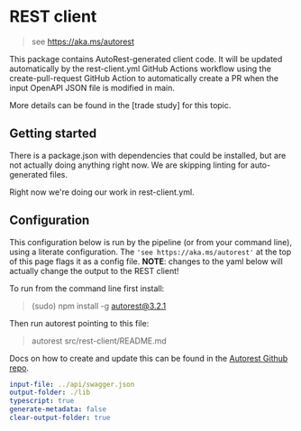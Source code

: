 # REST client

> see https://aka.ms/autorest

This package contains AutoRest-generated client code. It will be updated automatically by the
rest-client.yml GitHub Actions workflow using the create-pull-request GitHub Action to automatically
create a PR when the input OpenAPI JSON file is modified in main.

More details can be found in the [trade study] for this topic.

## Getting started

There is a package.json with dependencies that could be installed, but are not actually doing anything right now.
We are skipping linting for auto-generated files.

Right now we're doing our work in rest-client.yml.

## Configuration

This configuration below is run by the pipeline (or from your command line), using a literate configuration. The
`'see https://aka.ms/autorest'` at the top of this page flags it as a config file. **NOTE**: changes to the yaml below
will actually change the output to the REST client!

To run from the command line first install:

> (sudo) npm install -g autorest@3.2.1

Then run autorest pointing to this file:

> autorest src/rest-client/README.md

Docs on how to create and update this can be found in the [Autorest Github repo](https://github.com/Azure/autorest/blob/main/docs/generate/readme.md#keeping-your-options-in-one-place-the-preferred-option).

```yaml
input-file: ../api/swagger.json
output-folder: ./lib
typescript: true
generate-metadata: false
clear-output-folder: true
```
